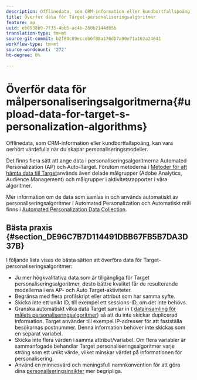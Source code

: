```yaml
---
description: Offlinedata, som CRM-information eller kundbortfallspoäng, kan vara oerhört värdefulla när du skapar personaliseringsmodeller.
title: Överför data för Target-personaliseringsalgoritmer
feature: ap
uuid: eb0938b9-7f35-4bb5-ac4b-260b2144db5b
translation-type: tm+mt
source-git-commit: b2f80c89ecceb6f88a176db7a90e71a162a24641
workflow-type: tm+mt
source-wordcount: '272'
ht-degree: 0%

---
```



# Överför data för målpersonaliseringsalgoritmerna{#upload-data-for-target-s-personalization-algorithms}

Offlinedata, som CRM-information eller kundbortfallspoäng, kan vara oerhört värdefulla när du skapar personaliseringsmodeller.

Det finns flera sätt att ange data i personaliseringsalgoritmerna Automated Personalization (AP) och Auto-Target. Förutom metoderna i [Metoder för att hämta data till Target](../../c-implementing-target/c-considerations-before-you-implement-target/c-methods-to-get-data-into-target/methods-to-get-data-into-target.md#concept_0069C0EFB56C4700BB33F2F35C2B9B17)används även delade målgrupper (Adobe Analytics, Audience Management) och målgrupper i aktivitetsrapporter i våra algoritmer.

Mer information om de data som samlas in och används automatiskt av personaliseringsalgoritmer i Automated Personalization och Automatiskt mål finns i [Automated Personalization Data Collection](../../c-activities/t-automated-personalization/ap-data.md#reference_255BD3DE7AD04DC9B766E0BC78961058).

## Bästa praxis {#section_DE96C7B7D114491DBB67FB5B7DA3D37B}

I följande lista visas de bästa sätten att överföra data för Target-personaliseringsalgoritmer:

* Ju mer högkvalitativa data som är tillgängliga för Target personaliseringsalgoritmer, desto bättre kvalitet får de resulterande modellerna i era AP- och Auto Target-aktiviteter.
* Begränsa med flera profilskript eller attribut som har samma syfte.
* Skicka inte ett unikt ID, till exempel ett sessions-ID, om det inte behövs.
* Granska automatiskt vilka data Target samlar in ( [datainsamling för målets personaliseringsalgoritmer](../../c-activities/t-automated-personalization/ap-data.md#reference_255BD3DE7AD04DC9B766E0BC78961058)) så att du inte skickar duplicerad information. Target använder till exempel IP-adresser för att fastställa besökarnas postnummer. Denna information behöver inte skickas som en separat variabel.
* Skicka inte flera värden i samma attribut/variabel. Om flera variabler är sammanfogade behandlar Target personaliseringsalgoritmer varje sträng som ett unikt värde, vilket minskar värdet på informationen för personalisering.
* Använd en minnesvärd och meningsfull namnkonvention för att göra dina [personaliseringsinsikter](../../c-reports/c-personalization-insights-reports/personalization-insights-reports.md#concept_A897070E1EDC403EB84CFB7A6ECAD767) mer begripliga.

